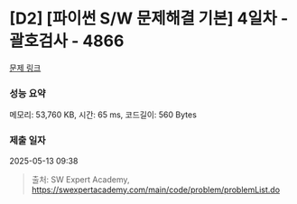 # [D2] [파이썬 S/W 문제해결 기본] 4일차 - 괄호검사 - 4866 

[문제 링크](https://swexpertacademy.com/main/code/problem/problemDetail.do?contestProbId=AWTQVdd6QToDFAVT) 

### 성능 요약

메모리: 53,760 KB, 시간: 65 ms, 코드길이: 560 Bytes

### 제출 일자

2025-05-13 09:38



> 출처: SW Expert Academy, https://swexpertacademy.com/main/code/problem/problemList.do
